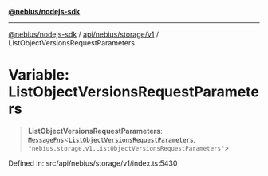 [**@nebius/nodejs-sdk**](../../../../../README.md)

***

[@nebius/nodejs-sdk](../../../../../README.md) / [api/nebius/storage/v1](../README.md) / ListObjectVersionsRequestParameters

# Variable: ListObjectVersionsRequestParameters

> **ListObjectVersionsRequestParameters**: [`MessageFns`](../../../../../runtime/protos/core/interfaces/MessageFns.md)\<[`ListObjectVersionsRequestParameters`](../interfaces/ListObjectVersionsRequestParameters.md), `"nebius.storage.v1.ListObjectVersionsRequestParameters"`\>

Defined in: src/api/nebius/storage/v1/index.ts:5430
